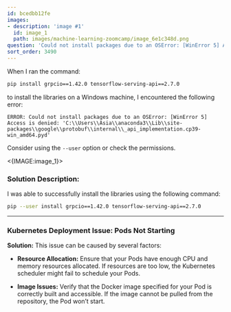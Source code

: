 ```yaml
---
id: bcedbb12fe
images:
- description: 'image #1'
  id: image_1
  path: images/machine-learning-zoomcamp/image_6e1c348d.png
question: 'Could not install packages due to an OSError: [WinError 5] Access is denied'
sort_order: 3490
---
```


When I ran the command:

```bash
pip install grpcio==1.42.0 tensorflow-serving-api==2.7.0
```

to install the libraries on a Windows machine, I encountered the following error:

```
ERROR: Could not install packages due to an OSError: [WinError 5] Access is denied: 'C:\\Users\\Asia\\anaconda3\\Lib\\site-packages\\google\\protobuf\\internal\\_api_implementation.cp39-win_amd64.pyd'
```

Consider using the `--user` option or check the permissions.

<{IMAGE:image_1}>

### Solution Description:

I was able to successfully install the libraries using the following command:

```bash
pip --user install grpcio==1.42.0 tensorflow-serving-api==2.7.0
```

---

### Kubernetes Deployment Issue: Pods Not Starting

**Solution:** This issue can be caused by several factors:

- **Resource Allocation:** Ensure that your Pods have enough CPU and memory resources allocated. If resources are too low, the Kubernetes scheduler might fail to schedule your Pods.

- **Image Issues:** Verify that the Docker image specified for your Pod is correctly built and accessible. If the image cannot be pulled from the repository, the Pod won’t start.